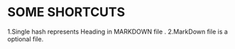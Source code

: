# SOME SHORTCUTS


1.Single hash represents Heading in MARKDOWN file .
2.MarkDown file is a optional file.
